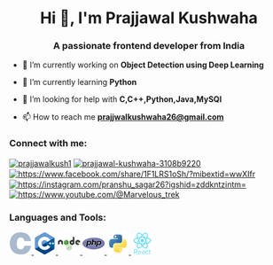 <h1 align="center">Hi 👋, I'm Prajjawal Kushwaha</h1>
<h3 align="center">A passionate frontend developer from India</h3>

- 🔭 I’m currently working on **Object Detection using Deep Learning**

- 🌱 I’m currently learning **Python**

- 🤝 I’m looking for help with **C,C++,Python,Java,MySQl**

- 📫 How to reach me **prajjwalkushwaha26@gmail.com**

<h3 align="left">Connect with me:</h3>
<p align="left">
<a href="https://twitter.com/prajjawalkush1" target="blank"><img align="center" src="https://raw.githubusercontent.com/rahuldkjain/github-profile-readme-generator/master/src/images/icons/Social/twitter.svg" alt="prajjawalkush1" height="30" width="40" /></a>
<a href="https://linkedin.com/in/prajjawal-kushwaha-3108b9220" target="blank"><img align="center" src="https://raw.githubusercontent.com/rahuldkjain/github-profile-readme-generator/master/src/images/icons/Social/linked-in-alt.svg" alt="prajjawal-kushwaha-3108b9220" height="30" width="40" /></a>
<a href="https://www.facebook.com/share/1F1LRS1oSh/?mibextid=wwXIfr" target="blank"><img align="center" src="https://raw.githubusercontent.com/rahuldkjain/github-profile-readme-generator/master/src/images/icons/Social/facebook.svg" alt="https://www.facebook.com/share/1F1LRS1oSh/?mibextid=wwXIfr" height="30" width="40" /></a>
<a href="https://instagram.com/https://instagram.com/pranshu_sagar26?igshid=zddkntzintm=" target="blank"><img align="center" src="https://raw.githubusercontent.com/rahuldkjain/github-profile-readme-generator/master/src/images/icons/Social/instagram.svg" alt="https://instagram.com/pranshu_sagar26?igshid=zddkntzintm=" height="30" width="40" /></a>
<a href="https://www.youtube.com/@Marvelous_trek" target="blank"><img align="center" src="https://raw.githubusercontent.com/rahuldkjain/github-profile-readme-generator/master/src/images/icons/Social/youtube.svg" alt="https://www.youtube.com/@Marvelous_trek" height="30" width="40" /></a>
</p>

<h3 align="left">Languages and Tools:</h3>
<p align="left"> <a href="https://www.cprogramming.com/" target="_blank" rel="noreferrer"> <img src="https://raw.githubusercontent.com/devicons/devicon/master/icons/c/c-original.svg" alt="c" width="40" height="40"/> </a> <a href="https://www.w3schools.com/cpp/" target="_blank" rel="noreferrer"> <img src="https://raw.githubusercontent.com/devicons/devicon/master/icons/cplusplus/cplusplus-original.svg" alt="cplusplus" width="40" height="40"/> </a> <a href="https://nodejs.org" target="_blank" rel="noreferrer"> <img src="https://raw.githubusercontent.com/devicons/devicon/master/icons/nodejs/nodejs-original-wordmark.svg" alt="nodejs" width="40" height="40"/> </a> <a href="https://www.php.net" target="_blank" rel="noreferrer"> <img src="https://raw.githubusercontent.com/devicons/devicon/master/icons/php/php-original.svg" alt="php" width="40" height="40"/> </a> <a href="https://www.python.org" target="_blank" rel="noreferrer"> <img src="https://raw.githubusercontent.com/devicons/devicon/master/icons/python/python-original.svg" alt="python" width="40" height="40"/> </a> <a href="https://reactjs.org/" target="_blank" rel="noreferrer"> <img src="https://raw.githubusercontent.com/devicons/devicon/master/icons/react/react-original-wordmark.svg" alt="react" width="40" height="40"/> </a> </p>
